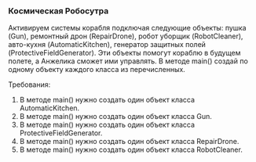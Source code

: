 
### Космическая Робосутра

Активируем системы корабля подключая следующие объекты:
пушка (Gun), ремонтный дрон (RepairDrone), робот уборщик (RobotCleaner), авто-кухня (AutomaticKitchen), генератор защитных полей (ProtectiveFieldGenerator).
Эти объекты помогут кораблю в будущем полете, а Анжелика сможет ими управлять.
В методе main() создай по одному объекту каждого класса из перечисленных.


Требования:
1.	В методе main() нужно создать один объект класса AutomaticKitchen.
2.	В методе main() нужно создать один объект класса Gun.
3.	В методе main() нужно создать один объект класса ProtectiveFieldGenerator.
4.	В методе main() нужно создать один объект класса RepairDrone.
5.	В методе main() нужно создать один объект класса RobotCleaner.


